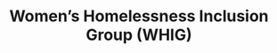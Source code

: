 ---
action-group: yes
title: Women’s Homelessness Inclusion Group (WHIG)
slug: womens-homelessness-inclusion
content:
  heading: Women’s Homelessness Inclusion Group (WHIG)
  subHeading: Issues specific to women facing homelessness.
  body: >-
    What is the purpose of the group?


    * To drive change towards more women’s accommodation (and women only accommodation). 


    What we mean by women only, is accommodation that is:


    * Completely separate from male accommodation

    * Small accommodation – a smaller building with fewer rooms

    * Properly staffed and trauma informed

    * To improve homeless services for women in Manchester

    * Through meaningful involvement from experts by experience to ensure women’s voices are heard, listened to and acted on by services and decision makers


    What are the aims of the group?


    * Influence providers and commissioners

    * Improve women’s emergency accommodation (and women’s experience of this)

    * Influence a more joined up and gendered approach to staff training and workplace practices

    * Improve service information available for women and access for women

      **Why and how was the group established?**

      The group was established in late 2018, after a launch event. Street Support and Manchester Homelessness Partnership (MHP) set-up the group, because they felt that there was a need for something for women. The launch event held last in 2018 brought together about 100 women, this was coordinated by Street Support and co-facilitated by them and Eve Holt. From this the women said that they wanted a women’s homelessness action group and this was taken forward by MASH and Riverside for the first few meetings.

    test
  id: 57166268e4b09686f6b2c893
  contactEmail: womencochairs@gmail.com
  newsUrl: http://news.streetsupport.net/tag/women/
---